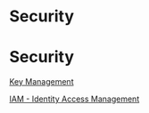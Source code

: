 # Security

# Security

[Key Management](https://github.com/jkstill/OCI-Notes/blob/master/Sec-KeyManagement.md "Key Management")

[IAM - Identity Access Management](https://github.com/jkstill/OCI-Notes/blob/master/Sec-IAM.md)



